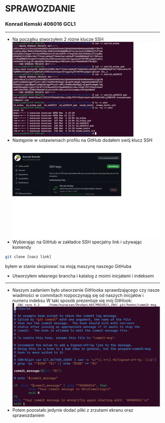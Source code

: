 # SPRAWOZDANIE
### Konrad Kemski 406016 GCL1
---
* Na początku stworzyłem 2 różne klucze SSH 
![image](screenshots/ssh_keys.png)
* Następnie w ustawieniach profilu na GitHub dodałem swój klucz SSH
![image](screenshots/Github_ssh.png)
* Wybierając na GitHub w zakładce SSH specjalny link i używając komendy
```bash
git clone [nasz link]
```
  byłem w stanie skopiować na moją maszynę naszego GitHuba
* Utworzyłem własnego brancha i katalog z moimi inicjałami i indeksem
---
* Naszym zadaniem było utworzenie GitHooka sprawdzającego czy nasze wiadmości w commitach
  rozpoczynają się od naszych inicjałów i numeru indeksu
  W taki sposób prezentuje się mój GitHook:
![image](screenshots/git_hook.png)
* Potem pozostało jedynie dodać pliki z zrzutami ekranu oraz sprawozdaniem
